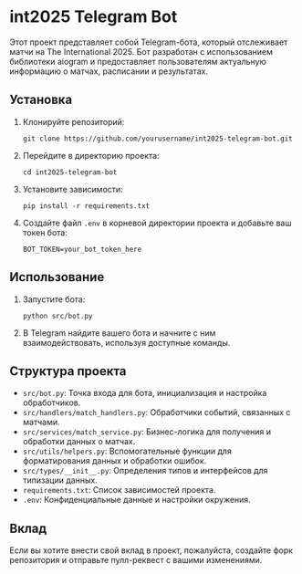 # int2025 Telegram Bot

Этот проект представляет собой Telegram-бота, который отслеживает матчи на The International 2025. Бот разработан с использованием библиотеки aiogram и предоставляет пользователям актуальную информацию о матчах, расписании и результатах.

## Установка

1. Клонируйте репозиторий:
   ```
   git clone https://github.com/yourusername/int2025-telegram-bot.git
   ```

2. Перейдите в директорию проекта:
   ```
   cd int2025-telegram-bot
   ```

3. Установите зависимости:
   ```
   pip install -r requirements.txt
   ```

4. Создайте файл `.env` в корневой директории проекта и добавьте ваш токен бота:
   ```
   BOT_TOKEN=your_bot_token_here
   ```

## Использование

1. Запустите бота:
   ```
   python src/bot.py
   ```

2. В Telegram найдите вашего бота и начните с ним взаимодействовать, используя доступные команды.

## Структура проекта

- `src/bot.py`: Точка входа для бота, инициализация и настройка обработчиков.
- `src/handlers/match_handlers.py`: Обработчики событий, связанных с матчами.
- `src/services/match_service.py`: Бизнес-логика для получения и обработки данных о матчах.
- `src/utils/helpers.py`: Вспомогательные функции для форматирования данных и обработки ошибок.
- `src/types/__init__.py`: Определения типов и интерфейсов для типизации данных.
- `requirements.txt`: Список зависимостей проекта.
- `.env`: Конфиденциальные данные и настройки окружения.

## Вклад

Если вы хотите внести свой вклад в проект, пожалуйста, создайте форк репозитория и отправьте пулл-реквест с вашими изменениями.